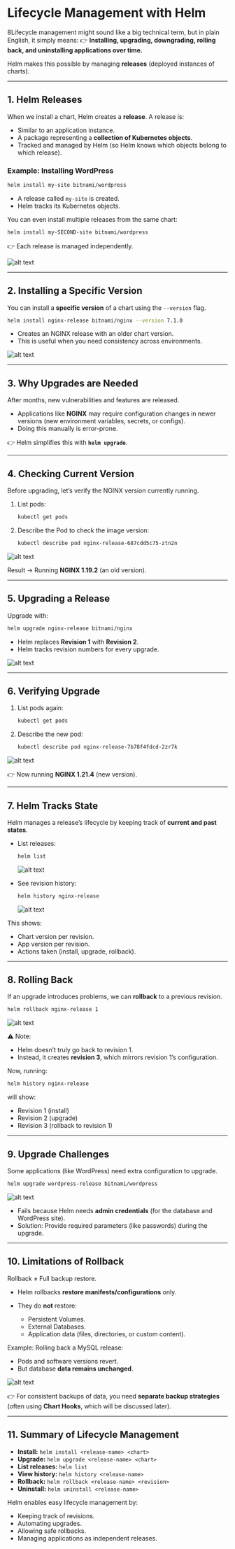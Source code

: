 

# Lifecycle Management with Helm

8Lifecycle management might sound like a big technical term, but in plain English, it simply means:
👉 **Installing, upgrading, downgrading, rolling back, and uninstalling applications over time.**

Helm makes this possible by managing **releases** (deployed instances of charts).

---

## 1. Helm Releases

When we install a chart, Helm creates a **release**.
A release is:

* Similar to an application instance.
* A package representing a **collection of Kubernetes objects**.
* Tracked and managed by Helm (so Helm knows which objects belong to which release).

### Example: Installing WordPress

```bash
helm install my-site bitnami/wordpress
```

* A release called `my-site` is created.
* Helm tracks its Kubernetes objects.

You can even install multiple releases from the same chart:

```bash
helm install my-SECOND-site bitnami/wordpress
```

👉 Each release is managed independently.

![alt text](../09-class-lifecycle-management-with-helm/image.png)

---

## 2. Installing a Specific Version

You can install a **specific version** of a chart using the `--version` flag.

```bash
helm install nginx-release bitnami/nginx --version 7.1.0
```

* Creates an NGINX release with an older chart version.
* This is useful when you need consistency across environments.

![alt text](../09-class-lifecycle-management-with-helm/image-1.png)

---

## 3. Why Upgrades are Needed

After months, new vulnerabilities and features are released.

* Applications like **NGINX** may require configuration changes in newer versions (new environment variables, secrets, or configs).
* Doing this manually is error-prone.

👉 Helm simplifies this with **`helm upgrade`**.

---

## 4. Checking Current Version

Before upgrading, let’s verify the NGINX version currently running.

1. List pods:

   ```bash
   kubectl get pods
   ```
2. Describe the Pod to check the image version:

   ```bash
   kubectl describe pod nginx-release-687cdd5c75-ztn2n
   ```

![alt text](../09-class-lifecycle-management-with-helm/image-2.png)

Result → Running **NGINX 1.19.2** (an old version).

---

## 5. Upgrading a Release

Upgrade with:

```bash
helm upgrade nginx-release bitnami/nginx
```

* Helm replaces **Revision 1** with **Revision 2**.
* Helm tracks revision numbers for every upgrade.

![alt text](../09-class-lifecycle-management-with-helm/image-4.png)

---

## 6. Verifying Upgrade

1. List pods again:

   ```bash
   kubectl get pods
   ```
2. Describe the new pod:

   ```bash
   kubectl describe pod nginx-release-7b78f4fdcd-2zr7k
   ```

![alt text](../09-class-lifecycle-management-with-helm/image-5.png)

👉 Now running **NGINX 1.21.4** (new version).

---

## 7. Helm Tracks State

Helm manages a release’s lifecycle by keeping track of **current and past states**.

* List releases:

  ```bash
  helm list
  ```

  ![alt text](../09-class-lifecycle-management-with-helm/image-6.png)

* See revision history:

  ```bash
  helm history nginx-release
  ```

  ![alt text](../09-class-lifecycle-management-with-helm/image-7.png)

This shows:

* Chart version per revision.
* App version per revision.
* Actions taken (install, upgrade, rollback).

---

## 8. Rolling Back

If an upgrade introduces problems, we can **rollback** to a previous revision.

```bash
helm rollback nginx-release 1
```

![alt text](../09-class-lifecycle-management-with-helm/image-8.png)

⚠️ Note:

* Helm doesn’t truly go back to revision 1.
* Instead, it creates **revision 3**, which mirrors revision 1’s configuration.

Now, running:

```bash
helm history nginx-release
```

will show:

* Revision 1 (install)
* Revision 2 (upgrade)
* Revision 3 (rollback to revision 1)

---

## 9. Upgrade Challenges

Some applications (like WordPress) need extra configuration to upgrade.

```bash
helm upgrade wordpress-release bitnami/wordpress
```

![alt text](../09-class-lifecycle-management-with-helm/image-9.png)

* Fails because Helm needs **admin credentials** (for the database and WordPress site).
* Solution: Provide required parameters (like passwords) during the upgrade.

---

## 10. Limitations of Rollback

Rollback ≠ Full backup restore.

* Helm rollbacks **restore manifests/configurations** only.
* They do **not** restore:

  * Persistent Volumes.
  * External Databases.
  * Application data (files, directories, or custom content).

Example: Rolling back a MySQL release:

* Pods and software versions revert.
* But database **data remains unchanged**.

![alt text](../09-class-lifecycle-management-with-helm/image-10.png)

👉 For consistent backups of data, you need **separate backup strategies** (often using **Chart Hooks**, which will be discussed later).

---

## 11. Summary of Lifecycle Management

* **Install:** `helm install <release-name> <chart>`
* **Upgrade:** `helm upgrade <release-name> <chart>`
* **List releases:** `helm list`
* **View history:** `helm history <release-name>`
* **Rollback:** `helm rollback <release-name> <revision>`
* **Uninstall:** `helm uninstall <release-name>`

Helm enables easy lifecycle management by:

* Keeping track of revisions.
* Automating upgrades.
* Allowing safe rollbacks.
* Managing applications as independent releases.

